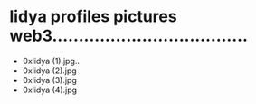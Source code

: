# lidya profiles pictures web3.....................................
- 0xlidya (1).jpg..
- 0xlidya (2).jpg
- 0xlidya (3).jpg
- 0xlidya (4).jpg

